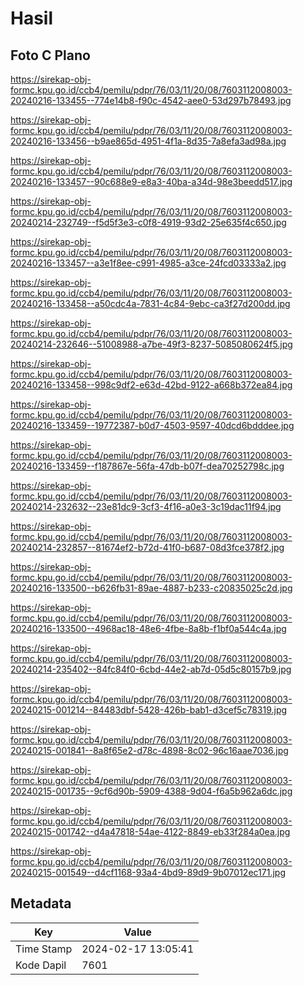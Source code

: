 # Hasil

## Foto C Plano

https://sirekap-obj-formc.kpu.go.id/ccb4/pemilu/pdpr/76/03/11/20/08/7603112008003-20240216-133455--774e14b8-f90c-4542-aee0-53d297b78493.jpg

https://sirekap-obj-formc.kpu.go.id/ccb4/pemilu/pdpr/76/03/11/20/08/7603112008003-20240216-133456--b9ae865d-4951-4f1a-8d35-7a8efa3ad98a.jpg

https://sirekap-obj-formc.kpu.go.id/ccb4/pemilu/pdpr/76/03/11/20/08/7603112008003-20240216-133457--90c688e9-e8a3-40ba-a34d-98e3beedd517.jpg

https://sirekap-obj-formc.kpu.go.id/ccb4/pemilu/pdpr/76/03/11/20/08/7603112008003-20240214-232749--f5d5f3e3-c0f8-4919-93d2-25e635f4c650.jpg

https://sirekap-obj-formc.kpu.go.id/ccb4/pemilu/pdpr/76/03/11/20/08/7603112008003-20240216-133457--a3e1f8ee-c991-4985-a3ce-24fcd03333a2.jpg

https://sirekap-obj-formc.kpu.go.id/ccb4/pemilu/pdpr/76/03/11/20/08/7603112008003-20240216-133458--a50cdc4a-7831-4c84-9ebc-ca3f27d200dd.jpg

https://sirekap-obj-formc.kpu.go.id/ccb4/pemilu/pdpr/76/03/11/20/08/7603112008003-20240214-232646--51008988-a7be-49f3-8237-5085080624f5.jpg

https://sirekap-obj-formc.kpu.go.id/ccb4/pemilu/pdpr/76/03/11/20/08/7603112008003-20240216-133458--998c9df2-e63d-42bd-9122-a668b372ea84.jpg

https://sirekap-obj-formc.kpu.go.id/ccb4/pemilu/pdpr/76/03/11/20/08/7603112008003-20240216-133459--19772387-b0d7-4503-9597-40dcd6bdddee.jpg

https://sirekap-obj-formc.kpu.go.id/ccb4/pemilu/pdpr/76/03/11/20/08/7603112008003-20240216-133459--f187867e-56fa-47db-b07f-dea70252798c.jpg

https://sirekap-obj-formc.kpu.go.id/ccb4/pemilu/pdpr/76/03/11/20/08/7603112008003-20240214-232632--23e81dc9-3cf3-4f16-a0e3-3c19dac11f94.jpg

https://sirekap-obj-formc.kpu.go.id/ccb4/pemilu/pdpr/76/03/11/20/08/7603112008003-20240214-232857--81674ef2-b72d-41f0-b687-08d3fce378f2.jpg

https://sirekap-obj-formc.kpu.go.id/ccb4/pemilu/pdpr/76/03/11/20/08/7603112008003-20240216-133500--b626fb31-89ae-4887-b233-c20835025c2d.jpg

https://sirekap-obj-formc.kpu.go.id/ccb4/pemilu/pdpr/76/03/11/20/08/7603112008003-20240216-133500--4968ac18-48e6-4fbe-8a8b-f1bf0a544c4a.jpg

https://sirekap-obj-formc.kpu.go.id/ccb4/pemilu/pdpr/76/03/11/20/08/7603112008003-20240214-235402--84fc84f0-6cbd-44e2-ab7d-05d5c80157b9.jpg

https://sirekap-obj-formc.kpu.go.id/ccb4/pemilu/pdpr/76/03/11/20/08/7603112008003-20240215-001214--84483dbf-5428-426b-bab1-d3cef5c78319.jpg

https://sirekap-obj-formc.kpu.go.id/ccb4/pemilu/pdpr/76/03/11/20/08/7603112008003-20240215-001841--8a8f65e2-d78c-4898-8c02-96c16aae7036.jpg

https://sirekap-obj-formc.kpu.go.id/ccb4/pemilu/pdpr/76/03/11/20/08/7603112008003-20240215-001735--9cf6d90b-5909-4388-9d04-f6a5b962a6dc.jpg

https://sirekap-obj-formc.kpu.go.id/ccb4/pemilu/pdpr/76/03/11/20/08/7603112008003-20240215-001742--d4a47818-54ae-4122-8849-eb33f284a0ea.jpg

https://sirekap-obj-formc.kpu.go.id/ccb4/pemilu/pdpr/76/03/11/20/08/7603112008003-20240215-001549--d4cf1168-93a4-4bd9-89d9-9b07012ec171.jpg


## Metadata

| Key        | Value               |
| ---------- | ------------------- |
| Time Stamp | 2024-02-17 13:05:41 |
| Kode Dapil | 7601                |



